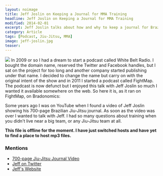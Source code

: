 ```yaml
---
layout: noimage
title: Jeff Joslin on Keeping a Journal for MMA Training
headline: Jeff Joslin on Keeping a Journal for MMA Training 
modified: 2014-02-01
excerpt: Jeff Joslin talks about how and why to keep a journal for Brazilian Jiu-Jitsu and MMA training.
category: Article
tags: [Podcast, Jiu-Jitsu, MMA]
image: jeff-joslin.jpg
teaser:
---
```


<img class="pullright" src="http://bradonomics.com/images/jeff-joslin.jpg">
In 2009 or so I had a dream to start a podcast called White Belt Radio. I bought the domain name, reserved the Twitter and Facebook handles, but I sat on the project for too long and another company started publishing under that name. I decided to change the name but carry on with the original intent of the show and in 2011 I started a podcast called FightMap. The podcast is now defunct but I enjoyed this talk with Jeff Joslin so much I wanted it available somewhere on the web. So here it is, as it ran on FightMap, on Bradonomics:

Some years ago I was on YouTube when I found a video of Jeff Joslin showing his 700-page Brazilian Jiu-Jitsu journal. As soon as the video was over I wanted to talk with Jeff. I had so many questions about training when you didn't live near a big team, or any Jiu-Jitsu team at all.

**This file is offline for the moment. I have just switched hosts and have yet to find a place to host mp3 files.**

### Mentions

*   [700-page Jiu-Jitsu Journal Video](http://www.youtube.com/watch?v=oKA4dPAMk7E)
*   [Jeff on Twitter](https://twitter.com/JeffJoslin)
*   [Jeff's Website](http://www.jeffjoslinmma.com/my-story/)